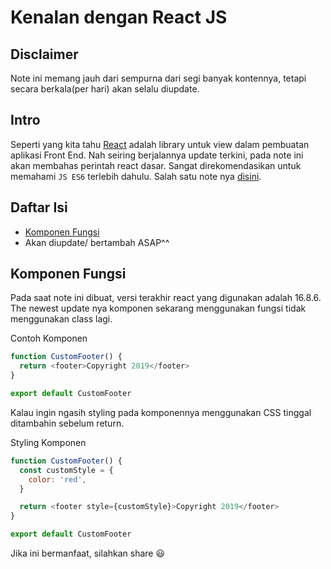 # Kenalan dengan React JS

## Disclaimer

Note ini memang jauh dari sempurna dari segi banyak kontennya, tetapi secara
berkala(per hari) akan selalu diupdate.

## Intro

Seperti yang kita tahu [React](https://github.com/facebook/react) adalah library
untuk view dalam pembuatan aplikasi Front End. Nah seiring berjalannya update
terkini, pada note ini akan membahas perintah react dasar. Sangat
direkomendasikan untuk memahami `JS ES6` terlebih dahulu. Salah satu note nya
[disini](https://github.com/randyviandaputra/my-notes/blob/master/penulisan-es6-dan-pengenalan-fitur).

## Daftar Isi

- [Komponen Fungsi](#komponen-fungsi)
- Akan diupdate/ bertambah ASAP^^

## Komponen Fungsi

<a name="komponen-fungsi"></a> Pada saat note ini dibuat, versi terakhir react
yang digunakan adalah 16.8.6. The newest update nya komponen sekarang
menggunakan fungsi tidak menggunakan class lagi.

<div class="class">Contoh Komponen</div>

```js
function CustomFooter() {
  return <footer>Copyright 2019</footer>
}

export default CustomFooter
```

Kalau ingin ngasih styling pada komponennya menggunakan CSS tinggal ditambahin
sebelum return.

<div class="class">Styling Komponen</div>

```js
function CustomFooter() {
  const customStyle = {
    color: 'red',
  }

  return <footer style={customStyle}>Copyright 2019</footer>
}

export default CustomFooter
```

Jika ini bermanfaat, silahkan share 😃
